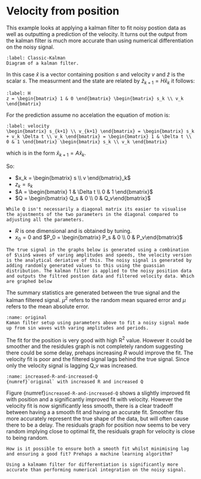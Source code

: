 # Velocity from position
This example looks at applying a kalman filter to fit noisy postion data as well as outputting a prediction of the velocity. It turns out the output from the kalman filter is much more accurate than using numerical differentiation on the noisy signal.
```{figure} image-27.png
:label: Classic-Kalman
Diagram of a kalman filter.
```
In this case $\hat{x}$ is a vector containing position $s$ and velocity $v$ and $\hat{z}$ is the scalar $s$. The measurment and the state are related by $\hat{z}_{k+1} = H\hat{x}_k$ it follows:
```{math}
:label: H
z = \begin{bmatrix} 1 & 0 \end{bmatrix} \begin{bmatrix} s_k \\ v_k \end{bmatrix}
```
For the prediction assume no accelation the equation of motion is:
```{math}
:label: velocity
\begin{bmatrix} s_{k+1} \\ v_{k+1} \end{bmatrix} = \begin{bmatrix} s_k + v_k \Delta t \\ v_k \end{bmatrix} = \begin{bmatrix} 1 & \Delta t \\ 0 & 1 \end{bmatrix} \begin{bmatrix} s_k \\ v_k \end{bmatrix}
```
which is in the form $\hat{x}_{k+1} = A\hat{x}_k$.

So:
- $x_k = \begin{bmatrix} s \\ v \end{bmatrix}_k$
- $z_k = s_k$
- $A = \begin{bmatrix} 1 & \Delta t \\ 0 & 1 \end{bmatrix}$
- $Q = \begin{bmatrix} Q_s & 0 \\ 0 & Q_v\end{bmatrix}$ 
```{note}
While Q isn't necessarily a diagonal matrix its easier to visualise the ajustments of the two parameters in the diagonal compared to adjusting all the parameters. 
```
- $R$ is one dimensional and is obtained by tuning.
- $x_0 = 0$ and $P_0 = \begin{bmatrix} P_s & 0 \\ 0 & P_v\end{bmatrix}$

```{important}
The true signal in the graphs below is generated using a combination of $\sin$ waves of varing amplitudes and speeds, the velocity version is the analytical deriative of this. The noisy signal is generated by adding randomly generated values to this using the guassian distribution. The kalman filter is applied to the noisy position data and outputs the filtred postion data and filtered velocity data. Which are graphed below
```


The summary statistics are generated between the true signal and the kalman filtered signal. $\mu^2$ refers to the random mean squared error and $\mu$ refers to the mean absolute error.

```{figure} image-23.png
:name: original
Kaman filter setup using parameters above to fit a noisy signal made up from sin waves with varing amplitudes and periods.
```
The fit for the position is very good with high R$^2$ value. However it could be smoother and the residules graph is not completely random suggesting there could be some delay, prehaps increasing $R$ would improve the fit. The velocity fit is poor and the filtered signal lags behind the true signal. Since only the velocity signal is lagging Q_v was increased.

```{figure} image-24.png
:name: increased-R-and-increased-Q
{numref}`original` with increased R and increased Q
```

Figure {numref}`increased-R-and-increased-Q` shows a slightly improved fit with position and a significantly improved fit with velocity. However the velocity fit is now significantly less smooth, there is a clear tradeoff between having a a smooth fit and having an accurate fit. Smoother fits more accurately represent the true shape of the data, but will often cause there to be a delay. The residuals graph for position now seems to be very random implying close to optimal fit, the residuals graph for velocity is close to being random.

```{admonition} Question
How is it possible to ensure both a smooth fit whilst minimising lag and ensuring a good fit? Prehaps a machine learning algorithm?
```

```{note}
Using a kalmamn filter for differentiation is significantly more accurate than performing numerical integration on the noisy signal. 
```

